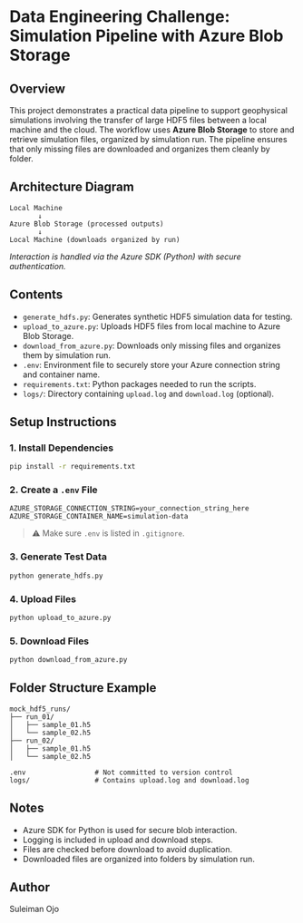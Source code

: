 # Data Engineering Challenge: Simulation Pipeline with Azure Blob Storage

## Overview
This project demonstrates a practical data pipeline to support geophysical simulations involving the transfer of large HDF5 files between a local machine and the cloud. The workflow uses **Azure Blob Storage** to store and retrieve simulation files, organized by simulation run. The pipeline ensures that only missing files are downloaded and organizes them cleanly by folder.

## Architecture Diagram
```
Local Machine
       ↓
Azure Blob Storage (processed outputs)
       ↓
Local Machine (downloads organized by run)
```

*Interaction is handled via the Azure SDK (Python) with secure authentication.*

## Contents
- `generate_hdfs.py`: Generates synthetic HDF5 simulation data for testing.
- `upload_to_azure.py`: Uploads HDF5 files from local machine to Azure Blob Storage.
- `download_from_azure.py`: Downloads only missing files and organizes them by simulation run.
- `.env`: Environment file to securely store your Azure connection string and container name.
- `requirements.txt`: Python packages needed to run the scripts.
- `logs/`: Directory containing `upload.log` and `download.log` (optional).

## Setup Instructions

### 1. Install Dependencies
```bash
pip install -r requirements.txt
```

### 2. Create a `.env` File
```env
AZURE_STORAGE_CONNECTION_STRING=your_connection_string_here
AZURE_STORAGE_CONTAINER_NAME=simulation-data
```

> ⚠️ Make sure `.env` is listed in `.gitignore`.

### 3. Generate Test Data
```bash
python generate_hdfs.py
```

### 4. Upload Files
```bash
python upload_to_azure.py
```

### 5. Download Files
```bash
python download_from_azure.py
```

## Folder Structure Example
```
mock_hdf5_runs/
├── run_01/
│   ├── sample_01.h5
│   └── sample_02.h5
├── run_02/
│   ├── sample_01.h5
│   └── sample_02.h5

.env                 # Not committed to version control
logs/                # Contains upload.log and download.log
```

## Notes
- Azure SDK for Python is used for secure blob interaction.
- Logging is included in upload and download steps.
- Files are checked before download to avoid duplication.
- Downloaded files are organized into folders by simulation run.

## Author
Suleiman Ojo
